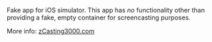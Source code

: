 Fake app for iOS simulator. This app has *no* functionality other than providing a fake, empty container for screencasting purposes.

More info: [zCasting3000.com](http://zcasting3000.com/ios-screencasting-in-simulator-without-giving-out-an-apps-code/)
